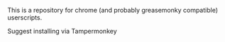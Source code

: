 This is a repository for chrome (and probably greasemonky compatible) userscripts.

Suggest installing via Tampermonkey
